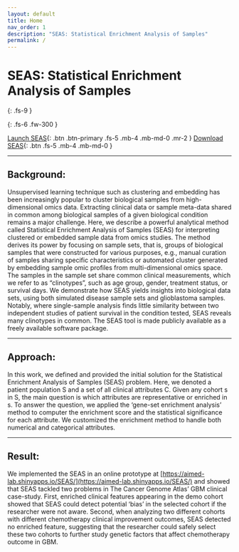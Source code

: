 ```yaml
---
layout: default
title: Home
nav_order: 1
description: "SEAS: Statistical Enrichment Analysis of Samples"
permalink: /
---
```


# SEAS: Statistical Enrichment Analysis of Samples
{: .fs-9 }

{: .fs-6 .fw-300 }

[Launch SEAS](https://aimed-lab.shinyapps.io/SEAS/){: .btn .btn-primary .fs-5 .mb-4 .mb-md-0 .mr-2 } [Download SEAS](https://github.com/aimed-uab/SEAS){: .btn .fs-5 .mb-4 .mb-md-0 }

---

## Background: 
Unsupervised learning technique such as clustering and embedding has been increasingly popular to cluster biological samples from high-dimensional omics data. Extracting clinical data or sample meta-data shared in common among biological samples of a given biological condition remains a major challenge. Here, we describe a powerful analytical method called Statistical Enrichment Analysis of Samples (SEAS) for interpreting clustered or embedded sample data from omics studies. The method derives its power by focusing on sample sets, that is, groups of biological samples that were constructed for various purposes, e.g., manual curation of samples sharing specific characteristics or automated cluster generated by embedding sample omic profiles from multi-dimensional omics space. The samples in the sample set share common clinical measurements, which we refer to as “clinotypes”, such as age group, gender, treatment status, or survival days. We demonstrate how SEAS yields insights into biological data sets, using both simulated disease sample sets and glioblastoma samples. Notably, where single-sample analysis finds little similarity between two independent studies of patient survival in the condition tested, SEAS reveals many clinotypes in common. The SEAS tool is made publicly available as a freely available software package.

---

## Approach: 
In this work, we defined and provided the initial solution for the Statistical Enrichment Analysis of Samples (SEAS) problem. Here, we denoted a patient population S and a set of all clinical attributes C. Given any cohort s in S, the main question is which attributes are representative or enriched in s. To answer the question, we applied the ‘gene-set enrichment analysis’ method to computer the enrichment score and the statistical significance for each attribute. We customized the enrichment method to handle both numerical and categorical attributes.

---

## Result: 
We implemented the SEAS in an online prototype at [https://aimed-lab.shinyapps.io/SEAS/](https://aimed-lab.shinyapps.io/SEAS/) and showed that SEAS tackled two problems in The Cancer Genome Atlas’ GBM clinical case-study. First, enriched clinical features appearing in the demo cohort showed that SEAS could detect potential ‘bias’ in the selected cohort if the researcher were not aware. Second, when analyzing two different cohorts with different chemotherapy clinical improvement outcomes, SEAS detected no enriched feature, suggesting that the researcher could safely select these two cohorts to further study genetic factors that affect chemotherapy outcome in GBM.
